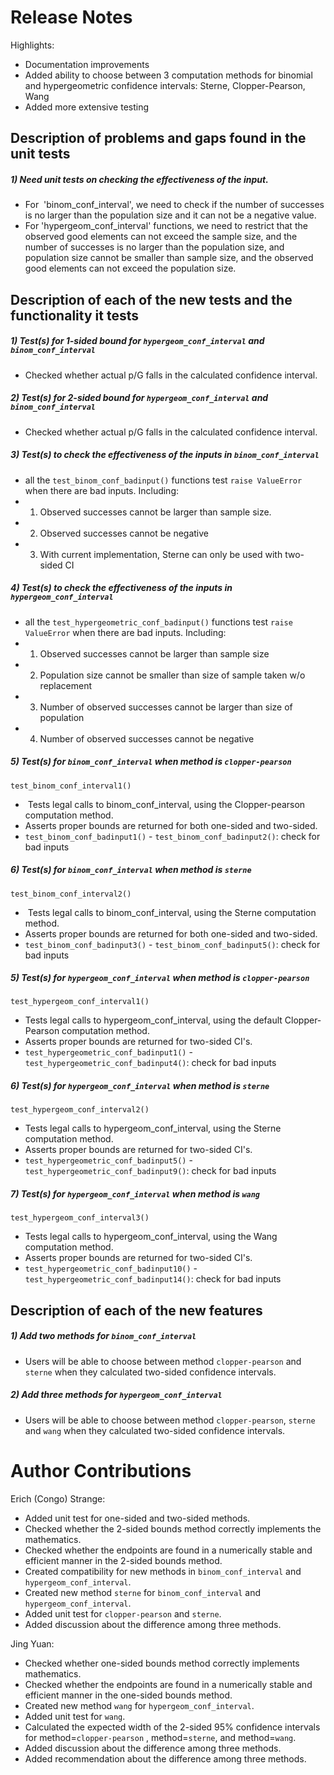 # Release Notes

Highlights:

* Documentation improvements
* Added ability to choose between 3 computation methods for binomial and hypergeometric confidence intervals: Sterne, Clopper-Pearson, Wang
* Added more extensive testing
 
## Description of problems and gaps found in the unit tests
##### 1) Need unit tests on checking the effectiveness of the input. 
- For  'binom_conf_interval', we need to check if the number of successes is no larger than the population size and it can not be a negative value. 
- For 'hypergeom_conf_interval' functions, we need to restrict that the observed good elements can not exceed the sample size, and the number of successes is no larger than the population size, and population size cannot be smaller than sample size, and the observed good elements can not exceed the population size.


## Description of each of the new tests and the functionality it tests
##### 1) Test(s) for 1-sided bound for `hypergeom_conf_interval` and `binom_conf_interval`
- Checked whether actual p/G falls in the calculated confidence interval.

##### 2) Test(s) for 2-sided bound for `hypergeom_conf_interval` and `binom_conf_interval`
- Checked whether actual p/G falls in the calculated confidence interval.

##### 3) Test(s) to check the effectiveness of the inputs in `binom_conf_interval`
- all the `test_binom_conf_badinput()` functions test `raise ValueError` when there are bad inputs. Including:
- 1) Observed successes cannot be larger than sample size.
- 2) Observed successes cannot be negative
- 3) With current implementation, Sterne can only be used with two-sided CI 

##### 4) Test(s) to check the effectiveness of the inputs in `hypergeom_conf_interval`
- all the `test_hypergeometric_conf_badinput()` functions test `raise ValueError` when there are bad inputs. Including:
- 1) Observed successes cannot be larger than sample size
- 2) Population size cannot be smaller than size of sample taken w/o replacement
- 3) Number of observed successes cannot be larger than size of population
- 4) Number of observed successes cannot be negative

##### 5) Test(s) for `binom_conf_interval` when method is `clopper-pearson`
`test_binom_conf_interval1()`
-  Tests legal calls to binom_conf_interval, using the Clopper-pearson computation method. 
- Asserts proper bounds are returned for both one-sided and two-sided.
- `test_binom_conf_badinput1()` - `test_binom_conf_badinput2()`: check for bad inputs
##### 6) Test(s) for `binom_conf_interval` when method is `sterne`
`test_binom_conf_interval2()`
-  Tests legal calls to binom_conf_interval, using the Sterne computation method. 
- Asserts proper bounds are returned for both one-sided and two-sided.
- `test_binom_conf_badinput3()` - `test_binom_conf_badinput5()`: check for bad inputs
##### 5) Test(s) for `hypergeom_conf_interval` when method is `clopper-pearson`
`test_hypergeom_conf_interval1()`
- Tests legal calls to hypergeom_conf_interval, using the default Clopper-Pearson computation method.
- Asserts proper bounds are returned for two-sided CI's.
- `test_hypergeometric_conf_badinput1()` - `test_hypergeometric_conf_badinput4()`: check for bad inputs
##### 6) Test(s) for `hypergeom_conf_interval` when method is `sterne`
`test_hypergeom_conf_interval2()`
- Tests legal calls to hypergeom_conf_interval, using the Sterne computation method.
- Asserts proper bounds are returned for two-sided CI's.
- `test_hypergeometric_conf_badinput5()` - `test_hypergeometric_conf_badinput9()`: check for bad inputs

##### 7) Test(s) for `hypergeom_conf_interval` when method is `wang`
`test_hypergeom_conf_interval3()`
- Tests legal calls to hypergeom_conf_interval, using the Wang computation method.
- Asserts proper bounds are returned for two-sided CI's.
- `test_hypergeometric_conf_badinput10()` - `test_hypergeometric_conf_badinput14()`: check for bad inputs

## Description of each of the new features
##### 1) Add two methods for `binom_conf_interval`
- Users will be able to choose between method `clopper-pearson` and `sterne` when they calculated two-sided confidence intervals.

##### 2) Add three methods for `hypergeom_conf_interval`
- Users will be able to choose between method `clopper-pearson`, `sterne` and `wang` when they calculated two-sided confidence intervals.

# Author Contributions

Erich (Congo) Strange:
- Added unit test for one-sided and two-sided methods.
- Checked whether the 2-sided bounds method correctly implements the mathematics. 
- Checked whether the endpoints are found in a numerically stable and efficient manner in the 2-sided bounds method. 
- Created compatibility for new methods in `binom_conf_interval` and `hypergeom_conf_interval`.
- Created new method `sterne` for `binom_conf_interval` and `hypergeom_conf_interval`.
- Added unit test for `clopper-pearson` and `sterne`.
- Added discussion about the difference among three methods.

Jing Yuan: 
- Checked whether one-sided bounds method correctly implements mathematics. 
- Checked whether the endpoints are found in a numerically stable and efficient manner in the one-sided bounds method. 
- Created new method `wang` for `hypergeom_conf_interval`.
- Added unit test for `wang`.
- Calculated the expected width of the 2-sided 95% confidence intervals for method=`clopper-pearson` , method=`sterne`, and method=`wang`.
- Added discussion about the difference among three methods.
- Added recommendation about the difference among three methods.

 
